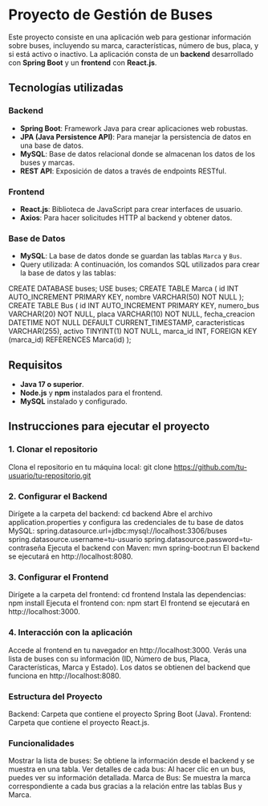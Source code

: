 # Proyecto de Gestión de Buses

Este proyecto consiste en una aplicación web para gestionar información sobre buses, incluyendo su marca, características, número de bus, placa, y si está activo o inactivo. La aplicación consta de un **backend** desarrollado con **Spring Boot** y un **frontend** con **React.js**.

## Tecnologías utilizadas

### Backend
- **Spring Boot**: Framework Java para crear aplicaciones web robustas.
- **JPA (Java Persistence API)**: Para manejar la persistencia de datos en una base de datos.
- **MySQL**: Base de datos relacional donde se almacenan los datos de los buses y marcas.
- **REST API**: Exposición de datos a través de endpoints RESTful.

### Frontend
- **React.js**: Biblioteca de JavaScript para crear interfaces de usuario.
- **Axios**: Para hacer solicitudes HTTP al backend y obtener datos.

### Base de Datos
- **MySQL**: La base de datos donde se guardan las tablas `Marca` y `Bus`.
- Query utilizada:
A continuación, los comandos SQL utilizados para crear la base de datos y las tablas:

CREATE DATABASE buses;
USE buses;
CREATE TABLE Marca (
    id INT AUTO_INCREMENT PRIMARY KEY,
    nombre VARCHAR(50) NOT NULL
    );
CREATE TABLE Bus (
    id INT AUTO_INCREMENT PRIMARY KEY,
    numero_bus VARCHAR(20) NOT NULL,
    placa VARCHAR(10) NOT NULL,
    fecha_creacion DATETIME NOT NULL DEFAULT CURRENT_TIMESTAMP,
    caracteristicas VARCHAR(255),
    activo TINYINT(1) NOT NULL,
    marca_id INT,
    FOREIGN KEY (marca_id) REFERENCES Marca(id)
);

## Requisitos

- **Java 17 o superior**.
- **Node.js** y **npm** instalados para el frontend.
- **MySQL** instalado y configurado.

## Instrucciones para ejecutar el proyecto

### 1. Clonar el repositorio
Clona el repositorio en tu máquina local:
git clone https://github.com/tu-usuario/tu-repositorio.git

### 2. Configurar el Backend
Dirígete a la carpeta del backend:
  cd backend
Abre el archivo application.properties y configura las credenciales de tu base de datos MySQL:
  spring.datasource.url=jdbc:mysql://localhost:3306/buses
  spring.datasource.username=tu-usuario
  spring.datasource.password=tu-contraseña
Ejecuta el backend con Maven:
  mvn spring-boot:run
El backend se ejecutará en http://localhost:8080.

### 3. Configurar el Frontend
Dirígete a la carpeta del frontend:
  cd frontend
Instala las dependencias:
  npm install
Ejecuta el frontend con:
  npm start
El frontend se ejecutará en http://localhost:3000.

### 4. Interacción con la aplicación
Accede al frontend en tu navegador en http://localhost:3000.
Verás una lista de buses con su información (ID, Número de bus, Placa, Características, Marca y Estado).
Los datos se obtienen del backend que funciona en http://localhost:8080.

### Estructura del Proyecto
Backend: Carpeta que contiene el proyecto Spring Boot (Java).
Frontend: Carpeta que contiene el proyecto React.js.

### Funcionalidades
Mostrar la lista de buses: Se obtiene la información desde el backend y se muestra en una tabla.
Ver detalles de cada bus: Al hacer clic en un bus, puedes ver su información detallada.
Marca de Bus: Se muestra la marca correspondiente a cada bus gracias a la relación entre las tablas Bus y Marca.
